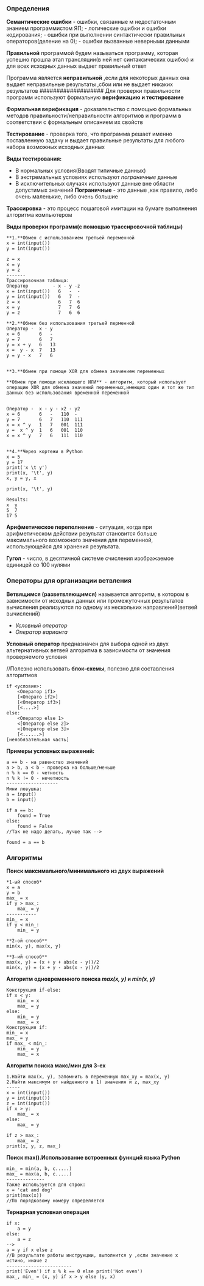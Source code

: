 ### Определения
**Семантические ошибки** - ошибки, связанные м недостаточным знанием программистом ЯП; - логические ошибки и ошибки кодирования; - ошибки при выполнении синтактически правильных операторов(деление на 0); - ошибки вызванные неверными данными

**Правильной** программой будем называться программу, которая успешно прошла этап трансляции(в ней нет синтаксических ошибок) и для всех исходных данных выдает правильный ответ

Программа является **неправильной** ,если для некоторых данных она выдает неправильные результаты ,сбои или не выдает никаких результатов
###################
Для проверки правильности программ используют формальную **верификацию и тестирование**

**Формальная верификация** - доказательство с помощью формальных методов правильности/неправильности алгоритмов и программ в соответствии с формальным описанием их свойств

**Тестирование** - проверка того, что программа решает именно поставленную задачу и выдает правильные результаты для любого набора возможных исходных данных

**Виды тестирования:**
- В нормальных условия(Вводят типичные данных)
- В экстремальных условиях используют *пограничные* данные
- В исключительных случаях используют данные вне области допустимых значений
**Пограничные** - это данные ,как правило, либо очень маленькие, либо очень большие

**Трассировка** - это процесс пошаговой имитации на бумаге выполнения алгоритма компьютером

**Виды проверки программ(с помощью трассировочной таблицы)**
```
**1.**Обмен с использованием третьей переменной
x = int(input())
y = int(input())

z = x
x = y
y = z 
-------
Трассировочная таблица:
Оператор         - x - y -z
x = int(input())   6   -  -
y = int(input())   6   7  -
z = x              6   7  6
x = y              7   7  6
y = z              7   6  6

**2.**Обмен без использования третьей перменной
Оператор -  x - y 
x = 6       6   -
y = 7       6   7
y = x + y   6   13
x =  y - x  7   13
y = y - x   7   6


**3.**Обмен при помоще XOR для обмена значением переменных

**Обмен при помощи исклающего ИЛИ** - алгоритм, который использует операцию XOR для обмена значений переменных,имеющих один и тот же тип данных без использования временной переменной


Оператор -  x - y - x2 - y2
x = 6       6   -   110  -
y = 7       6   7   110  111
x = x ^ y   1   7   001  111
y =  x ^ y  1   6   001  110
x = x ^ y   7   6   111  110


**4.**Через кортежи в Python
x = 5
y = 17
print('x \t y')
print(x, '\t', y)
x, y = y, x

print(x, '\t', y)

Results:
x  y
5  7
17 5

```
**Арифметическое переполнение** - ситуация, когда при арифметическом действии результат становится больше максимального возможного значения для переменной, использующейся для хранения результата.

**Гугол** - число, в десятичной системе счисления изображаемое единицей со 100 нулями

### Операторы для организации ветвления
**Ветвящимся (разветвляющимся)** называется алгоритм, в котором в зависимости от исходных данных или промежуточных результатов вычисления реализуются по одному из нескольких направлений(ветвей вычислений)
- *Условный оператор*
- *Оператор варианта*

**Условный оператор** предназначен для выбора одной из двух альтернативных ветвей алгоритма в зависимости от значения проверяемого условия

//Полезно использовать **блок-схемы**, полезно для составления алгоритмов
```
if <условие>:
	<Оператор if1>
	[<Операто if2>]
	[<Оператор if3>]
	[<....>]
else:
	<Оператор else 1>
	<[Оператор else 2]>
	<[Оператор else 3]>
	[<......>]
[неяобязательная часть]
```
**Примеры условных выражений:**
```
a == b - на равенство значений
a > b, a < b - проверка на больше/меньше
n % k == 0 - четность
n % k != 0 - нечетность
-------------------
Мини ловушка:
a = input()
b = input()

if a == b:
	found = True
else:
	found = False
//Так не надо делать, лучше так -->

found = a == b
```
### Алгоритмы
**Поиск максимального/минимального из двух выражений**
```
*1-ый способ*
x = a
y = b
max_ = x
if y > max_:
	max_ = y
-----------
min_ = x
if y < min_:
	min_ = y
	
**2-ой способ**
min(x, y), max(x, y)

**3-ий способ**
max(x, y) = (x + y + abs(x - y))/2
min(x, y) = (x + y - abs(x - y))/2
```
**Алгоритм одновременного поиска *max(x, y)* и *min(x, y)***
```
Конструкция if-else:
if x < y:
	min_ = x
	max_ = y
else:
	min_ = y
	max_ = x
Конструкция if:
min_ = x
max_ = y
if max_ < min_:
	min_ = y
	max_ = x
```
**Алгоритм поиска макс/мин для 3-ех**
```
1.Найти max(x, y), запомнить в переменную max_xy = max(x, y)
2.Найти максимум от найденного в 1) значения и z, max_xy
-----
x = int(input())
y = int(input())
z = int(input())
if x > y:
    max_ = x
else:
    max_ = y

if z > max_:
    max_ = z
print(x, y, z, max_)

```
**Поиск max().Использование встроенных функций языка Python**
```
min_ = min(a, b, c.....)
max_ = max(a, b, c.....)
--------------
Также используется для строк:
x = 'cat and dog'
print(max(x))
//По порядковому номеру определяется
```
**Тернарная условная операция**
```
if x:
	a = y
else:
	a = z
-->
a = y if x else z
//В результате работы инструкции, выполнится y ,если значение x истино, иначе z
------------------------
print('Even') if x % k == 0 else print('Not even')
max_, min_ = (x, y) if x > y else (y, x)
```